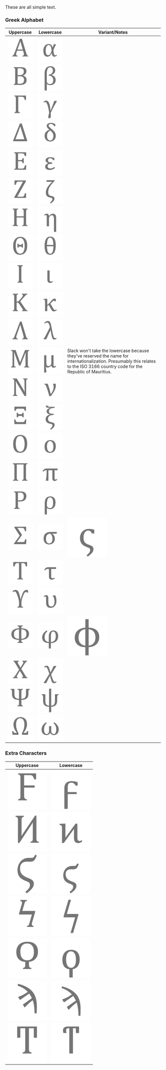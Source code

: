 These are all simple text.

### Greek Alphabet

Uppercase|Lowercase|Variant/Notes
---------|---------|-------------
![Uppercase Alpha](uppercase_alpha.png)|![Alpha](alpha.png)|
![Uppercase Beta](uppercase_beta.png)|![Beta](beta.png)|
![Uppercase Gamma](uppercase_gamma.png)|![Gamma](gamma.png)|
![Uppercase Delta](uppercase_delta.png)|![Delta](delta.png)|
![Uppercase Epsilon](uppercase_epsilon.png)|![Epsilon](epsilon.png)|
![Uppercase Zeta](uppercase_zeta.png)|![Zeta](zeta.png)|
![Uppercase Eta](uppercase_eta.png)|![Eta](eta.png)|
![Uppercase Theta](uppercase_theta.png)|![Theta](theta.png)|
![Uppercase Iota](uppercase_iota.png)|![Iota](iota.png)|
![Uppercase Kappa](uppercase_kappa.png)|![Kappa](kappa.png)|
![Uppercase Lambda](uppercase_lambda.png)|![Lambda](lambda.png)|
![Uppercase Mu](uppercase_mu.png)|![Mu](mu.png)|Slack won't take the lowercase because they've reserved the name for internationalization. Presumably this relates to the ISO 3166 country code for the Republic of Mauritius.
![Uppercase Nu](uppercase_nu.png)|![Nu](nu.png)|
![Uppercase Xi](uppercase_xi.png)|![Xi](xi.png)|
![Uppercase Omicron](uppercase_omicron.png)|![Omicron](omicron.png)|
![Uppercase Pi](uppercase_pi.png)|![Pi](pi.png)|
![Uppercase Rho](uppercase_rho.png)|![Rho](rho.png)|
![Uppercase Sigma](uppercase_sigma.png)|![Sigma](sigma.png)|![Final Sigma](final_sigma.png)
![Uppercase Tau](uppercase_tau.png)|![Tau](tau.png)|
![Uppercase Upsilon](uppercase_upsilon.png)|![Upsilon](upsilon.png)|
![Uppercase Phi](uppercase_phi.png)|![Phi](phi.png)|![Straight Phi](straight_phi.png)
![Uppercase Chi](uppercase_chi.png)|![Chi](chi.png)|
![Uppercase Psi](uppercase_psi.png)|![Psi](psi.png)|
![Uppercase Omega](uppercase_omega.png)|![Omega](omega.png)|

### Extra Characters

Uppercase|Lowercase
---|---
![Uppercase Digamma](uppercase_digamma.png)|![Digamma](digamma.png)
![Uppercase Pamphylian Digamma](uppercase_pamphylian_digamma.png)|![Pamphylian Digamma](pamphylian_digamma.png)
![Uppercase Stigma](uppercase_stigma.png)|![Stigma](stigma.png)
![Uppercase Koppa](uppercase_koppa.png)|![Koppa](koppa.png)
![Uppercase Archaic Koppa](uppercase_archaic_koppa.png)|![Archaic Koppa](archaic_koppa.png)
![Uppercase Sampi](uppercase_sampi.png)|![Sampi](sampi.png)
![Uppercase Archaic Sampi](uppercase_archaic_sampi.png)|![Archaic Sampi](archaic_sampi.png)
